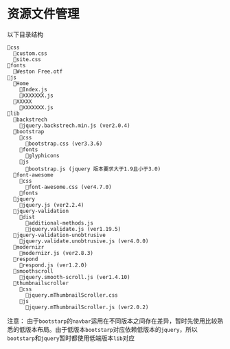 # 资源文件管理

以下目录结构
```test
📁css
  📄custom.css
  📄site.css
📁fonts
  📄Weston Free.otf
📁js
  📁Home
    📄Index.js
    📄XXXXXXX.js
  📁XXXXX
    📄XXXXXXX.js
📁lib
  📁backstrech
    📄jquery.backstrech.min.js (ver2.0.4)
  📁bootstrap
    📁css
      📄bootstrap.css (ver3.3.6)
    📁fonts
      📁glyphicons
    📁js
      📄bootstrap.js (jquery 版本要求大于1.9且小于3.0)
  📁font-awesome
    📁css
      📄font-awesome.css (ver4.7.0)
    📁fonts
  📁jquery
    📄jquery.js (ver2.2.4)
  📁jquery-validation
    📁dist
      📄additional-methods.js
      📄jquery.validate.js (ver1.19.5)
  📁jquery-validation-unobtrusive
    📄jquery.validate.unobtrusive.js (ver4.0.0)
  📁modernizr
    📄modernizr.js (ver2.8.3)
  📁respond
    📄respond.js (ver1.2.0)
  📁smoothscroll
    📄jquery.smooth-scroll.js (ver1.4.10)
  📁thumbnailscroller
    📁css
      📄jquery.mThumbnailScroller.css
    📁js
      📄jquery.mThumbnailScroller.js (ver2.0.2)

```

注意：
由于`bootstarp`的`navbar`运用在不同版本之间存在差异，暂时先使用比较熟悉的低版本布局。由于低版本`bootstarp`对应依赖低版本的`jquery`，所以`bootstarp`和`jquery`暂时都使用低端版本`lib`对应
